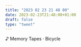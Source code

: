 ```yaml
---
title: "2023 02 23 21 48 00"
date: 2023-02-23T21:48:00+01:00
draft: false
type: "tweet"
---
```


♪ Memory Tapes · Bicycle
